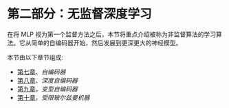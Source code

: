 # 第二部分：无监督深度学习

在将 MLP 视为第一个监督方法之后，本节将重点介绍被称为非监督算法的学习算法。它从简单的自编码器开始，然后发展到更深更大的神经模型。

本节由以下章节组成:

*   [第七章](480521d9-845c-4c0a-b82b-be5f15da0171.xhtml)、*自编码器*
*   [第八章](6677b8b1-806c-4c39-8c1e-371e83501acf.xhtml)、*深度自编码器*
*   [第九章](c7b8496e-70e6-47ab-8746-d5893a10493d.xhtml)，*变型自编码器*
*   [第十章](6ec46669-c8d3-4003-ba28-47114f1515df.xhtml)，*受限玻尔兹曼机器*